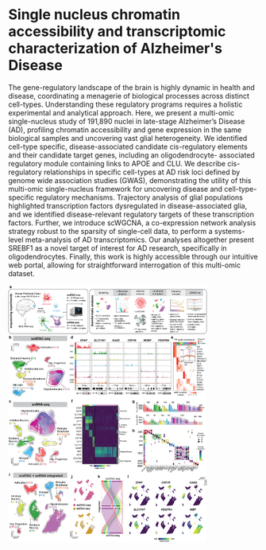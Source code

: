 # Single nucleus chromatin accessibility and transcriptomic characterization of Alzheimer's Disease

The gene-regulatory landscape of the brain is highly dynamic in health and disease, coordinating a menagerie of biological processes across distinct cell-types. Understanding these regulatory programs requires a holistic experimental and analytical approach. Here, we present a multi-omic single-nucleus study of 191,890 nuclei in late-stage Alzheimer’s Disease (AD), profiling chromatin accessibility and gene expression in the same biological samples and uncovering vast glial heterogeneity. We identified cell-type specific, disease-associated candidate cis-regulatory elements and their candidate target genes, including an oligodendrocyte- associated regulatory module containing links to APOE and CLU. We describe cis-regulatory relationships in specific cell-types at AD risk loci defined by genome wide association studies (GWAS), demonstrating the utility of this multi-omic single-nucleus framework for uncovering disease and cell-type-specific regulatory mechanisms. Trajectory analysis of glial populations highlighted transcription factors dysregulated in disease-associated glia, and we identified disease-relevant regulatory targets of these transcription factors. Further, we introduce scWGCNA, a co-expression network analysis strategy robust to the sparsity of single-cell data, to perform a systems-level meta-analysis of AD transcriptomics. Our analyses altogether present SREBF1 as a novel target of interest for AD research, specifically in oligodendrocytes. Finally, this work is highly accessible through our intuitive web portal, allowing for straightforward interrogation of this multi-omic dataset.


<img align="center" width="400" src="images/Figure1.png">
